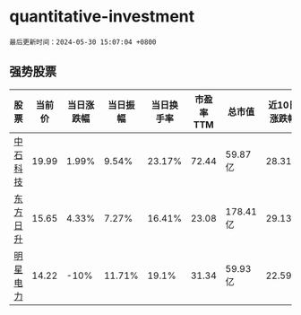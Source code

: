 # quantitative-investment

`最后更新时间：2024-05-30 15:07:04 +0800`

## 强势股票

|股票|当前价|当日涨跌幅|当日振幅|当日换手率|市盈率TTM|总市值|近10日涨跌幅|
|----|----|----|----|----|----|----|----|
|[中石科技](https://xueqiu.com/S/SZ300684)|19.99|1.99%|9.54%|23.17%|72.44|59.87亿|28.31%|
|[东方日升](https://xueqiu.com/S/SZ300118)|15.65|4.33%|7.27%|16.41%|23.08|178.41亿|29.13%|
|[明星电力](https://xueqiu.com/S/SH600101)|14.22|-10%|11.71%|19.1%|31.34|59.93亿|22.59%|
